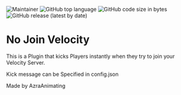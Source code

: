 ![Maintainer](https://img.shields.io/badge/Maintainer-AzraAnimating-blue?style=for-the-badge)
![GitHub top language](https://img.shields.io/github/languages/top/AzraAnimating/NoJoinVelocity?color=orange&style=for-the-badge)
![GitHub code size in bytes](https://img.shields.io/github/languages/code-size/AzraAnimating/NoJoinVelocity?style=for-the-badge)
![GitHub release (latest by date)](https://img.shields.io/github/v/release/AzraAnimating/NoJoinVelocity?style=for-the-badge)
# No Join Velocity

This is a Plugin that kicks Players instantly when they try to join your Velocity Server.

Kick message can be Specified in config.json

Made by AzraAnimating
